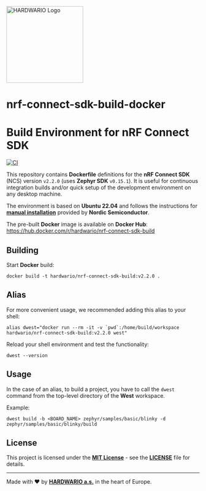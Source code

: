 <a href="https://www.hardwario.com"><img src="https://www.hardwario.com/ci/assets/hw-logo.svg" width="200" alt="HARDWARIO Logo"></a>

# nrf-connect-sdk-build-docker
# Build Environment for nRF Connect SDK

[![CI](https://github.com/hardwario/nrf-connect-sdk-build-docker/actions/workflows/main.yml/badge.svg?branch=main)](https://github.com/hardwario/nrf-connect-sdk-build-docker/actions/workflows/main.yml)

This repository contains **Dockerfile** definitions for the **nRF Connect SDK** (NCS) version `v2.2.0` (uses **Zephyr SDK** `v0.15.1`). It is useful for continuous integration builds and/or quick setup of the development environment on any desktop machine.

The environment is based on **Ubuntu 22.04** and follows the instructions for [**manual installation**](https://developer.nordicsemi.com/nRF_Connect_SDK/doc/latest/nrf/gs_installing.html) provided by **Nordic Semiconductor**.

The pre-built **Docker** image is available on **Docker Hub**:<br>
https://hub.docker.com/r/hardwario/nrf-connect-sdk-build

## Building

Start **Docker** build:

```
docker build -t hardwario/nrf-connect-sdk-build:v2.2.0 .
```

## Alias

For more convenient usage, we recommended adding this alias to your shell:

```
alias dwest="docker run --rm -it -v `pwd`:/home/build/workspace hardwario/nrf-connect-sdk-build:v2.2.0 west"
```

Reload your shell environment and test the functionality:

```
dwest --version
```

## Usage

In the case of an alias, to build a project, you have to call the `dwest` command from the top-level directory of the **West** workspace.

Example:

```
dwest build -b <BOARD_NAME> zephyr/samples/basic/blinky -d zephyr/samples/basic/blinky/build
```

## License

This project is licensed under the [**MIT License**](https://opensource.org/licenses/MIT) - see the [**LICENSE**](LICENSE) file for details.

---

Made with ❤️ by [**HARDWARIO a.s.**](https://www.hardwario.com) in the heart of Europe.
